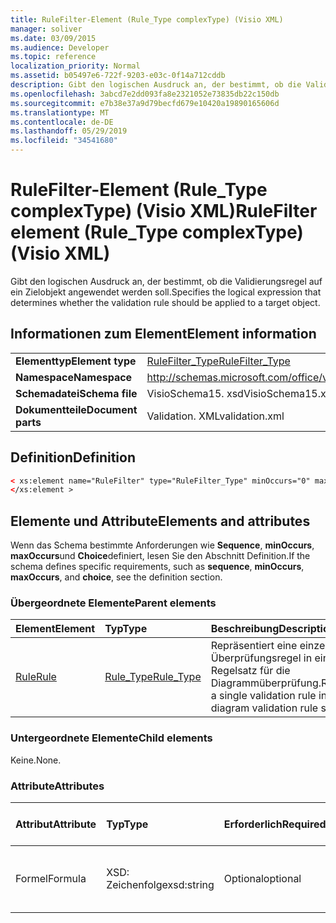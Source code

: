 ```yaml
---
title: RuleFilter-Element (Rule_Type complexType) (Visio XML)
manager: soliver
ms.date: 03/09/2015
ms.audience: Developer
ms.topic: reference
localization_priority: Normal
ms.assetid: b05497e6-722f-9203-e03c-0f14a712cddb
description: Gibt den logischen Ausdruck an, der bestimmt, ob die Validierungsregel auf ein Zielobjekt angewendet werden soll.
ms.openlocfilehash: 3abcd7e2dd093fa8e2321052e73835db22c150db
ms.sourcegitcommit: e7b38e37a9d79becfd679e10420a19890165606d
ms.translationtype: MT
ms.contentlocale: de-DE
ms.lasthandoff: 05/29/2019
ms.locfileid: "34541680"
---
```

# <a name="rulefilter-element-ruletype-complextype-visio-xml"></a><span data-ttu-id="059f3-103">RuleFilter-Element (Rule_Type complexType) (Visio XML)</span><span class="sxs-lookup"><span data-stu-id="059f3-103">RuleFilter element (Rule_Type complexType) (Visio XML)</span></span>

<span data-ttu-id="059f3-104">Gibt den logischen Ausdruck an, der bestimmt, ob die Validierungsregel auf ein Zielobjekt angewendet werden soll.</span><span class="sxs-lookup"><span data-stu-id="059f3-104">Specifies the logical expression that determines whether the validation rule should be applied to a target object.</span></span>
  
## <a name="element-information"></a><span data-ttu-id="059f3-105">Informationen zum Element</span><span class="sxs-lookup"><span data-stu-id="059f3-105">Element information</span></span>

|||
|:-----|:-----|
|<span data-ttu-id="059f3-106">**Elementtyp**</span><span class="sxs-lookup"><span data-stu-id="059f3-106">**Element type**</span></span> <br/> |[<span data-ttu-id="059f3-107">RuleFilter_Type</span><span class="sxs-lookup"><span data-stu-id="059f3-107">RuleFilter_Type</span></span>](rulefilter_type-complextypevisio-xml.md) <br/> |
|<span data-ttu-id="059f3-108">**Namespace**</span><span class="sxs-lookup"><span data-stu-id="059f3-108">**Namespace**</span></span> <br/> |http://schemas.microsoft.com/office/visio/2012/main  <br/> |
|<span data-ttu-id="059f3-109">**Schemadatei**</span><span class="sxs-lookup"><span data-stu-id="059f3-109">**Schema file**</span></span> <br/> |<span data-ttu-id="059f3-110">VisioSchema15. xsd</span><span class="sxs-lookup"><span data-stu-id="059f3-110">VisioSchema15.xsd</span></span>  <br/> |
|<span data-ttu-id="059f3-111">**Dokumentteile**</span><span class="sxs-lookup"><span data-stu-id="059f3-111">**Document parts**</span></span> <br/> |<span data-ttu-id="059f3-112">Validation. XML</span><span class="sxs-lookup"><span data-stu-id="059f3-112">validation.xml</span></span>  <br/> |
   
## <a name="definition"></a><span data-ttu-id="059f3-113">Definition</span><span class="sxs-lookup"><span data-stu-id="059f3-113">Definition</span></span>

```XML
< xs:element name="RuleFilter" type="RuleFilter_Type" minOccurs="0" maxOccurs="1" >
</xs:element >
```

## <a name="elements-and-attributes"></a><span data-ttu-id="059f3-114">Elemente und Attribute</span><span class="sxs-lookup"><span data-stu-id="059f3-114">Elements and attributes</span></span>

<span data-ttu-id="059f3-115">Wenn das Schema bestimmte Anforderungen wie **Sequence**, **minOccurs**, **maxOccurs**und **Choice**definiert, lesen Sie den Abschnitt Definition.</span><span class="sxs-lookup"><span data-stu-id="059f3-115">If the schema defines specific requirements, such as **sequence**, **minOccurs**, **maxOccurs**, and **choice**, see the definition section.</span></span> 
  
### <a name="parent-elements"></a><span data-ttu-id="059f3-116">Übergeordnete Elemente</span><span class="sxs-lookup"><span data-stu-id="059f3-116">Parent elements</span></span>

|<span data-ttu-id="059f3-117">**Element**</span><span class="sxs-lookup"><span data-stu-id="059f3-117">**Element**</span></span>|<span data-ttu-id="059f3-118">**Typ**</span><span class="sxs-lookup"><span data-stu-id="059f3-118">**Type**</span></span>|<span data-ttu-id="059f3-119">**Beschreibung**</span><span class="sxs-lookup"><span data-stu-id="059f3-119">**Description**</span></span>|
|:-----|:-----|:-----|
|[<span data-ttu-id="059f3-120">Rule</span><span class="sxs-lookup"><span data-stu-id="059f3-120">Rule</span></span>](rule-element-ruleset_type-complextypevisio-xml.md) <br/> |[<span data-ttu-id="059f3-121">Rule_Type</span><span class="sxs-lookup"><span data-stu-id="059f3-121">Rule_Type</span></span>](rule_type-complextypevisio-xml.md) <br/> |<span data-ttu-id="059f3-122">Repräsentiert eine einzelne Überprüfungsregel in einem Regelsatz für die Diagrammüberprüfung.</span><span class="sxs-lookup"><span data-stu-id="059f3-122">Represents a single validation rule in a diagram validation rule set.</span></span>  <br/> |
   
### <a name="child-elements"></a><span data-ttu-id="059f3-123">Untergeordnete Elemente</span><span class="sxs-lookup"><span data-stu-id="059f3-123">Child elements</span></span>

<span data-ttu-id="059f3-124">Keine.</span><span class="sxs-lookup"><span data-stu-id="059f3-124">None.</span></span>
  
### <a name="attributes"></a><span data-ttu-id="059f3-125">Attribute</span><span class="sxs-lookup"><span data-stu-id="059f3-125">Attributes</span></span>

|<span data-ttu-id="059f3-126">**Attribut**</span><span class="sxs-lookup"><span data-stu-id="059f3-126">**Attribute**</span></span>|<span data-ttu-id="059f3-127">**Typ**</span><span class="sxs-lookup"><span data-stu-id="059f3-127">**Type**</span></span>|<span data-ttu-id="059f3-128">**Erforderlich**</span><span class="sxs-lookup"><span data-stu-id="059f3-128">**Required**</span></span>|<span data-ttu-id="059f3-129">**Beschreibung**</span><span class="sxs-lookup"><span data-stu-id="059f3-129">**Description**</span></span>|<span data-ttu-id="059f3-130">**Mögliche Werte**</span><span class="sxs-lookup"><span data-stu-id="059f3-130">**Possible values**</span></span>|
|:-----|:-----|:-----|:-----|:-----|
|<span data-ttu-id="059f3-131">Formel</span><span class="sxs-lookup"><span data-stu-id="059f3-131">Formula</span></span>  <br/> |<span data-ttu-id="059f3-132">XSD: Zeichenfolge</span><span class="sxs-lookup"><span data-stu-id="059f3-132">xsd:string</span></span>  <br/> |<span data-ttu-id="059f3-133">Optional</span><span class="sxs-lookup"><span data-stu-id="059f3-133">optional</span></span>  <br/> |<span data-ttu-id="059f3-134">Stellt die Formel des Elements dar.</span><span class="sxs-lookup"><span data-stu-id="059f3-134">Represents the element's formula.</span></span>  <br/> |<span data-ttu-id="059f3-135">Werte der XSD: String.</span><span class="sxs-lookup"><span data-stu-id="059f3-135">Values of the xsd:string.</span></span>  <br/> |
   

